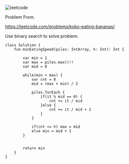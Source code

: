 ![leetcode](https://user-images.githubusercontent.com/77060863/223589205-8f0fe46b-7824-4125-9ba9-ede79d2d6b58.PNG)

Problem From.

https://leetcode.com/problems/koko-eating-bananas/

Use binary search to solve problem.

```
class Solution {
    fun minEatingSpeed(piles: IntArray, h: Int): Int {
        
        var min = 1
        var max = piles.max()!!
        var mid = 0
        
        while(min < max) {
            var cnt = 0
            mid = (max + min) / 2
            
            piles.forEach {
                if(it % mid == 0) {
                    cnt += it / mid
                }else {
                    cnt += it / mid + 1
                }
            }
            
            if(cnt <= h) max = mid
            else min = mid + 1
        }
        
        
        return min
    }
}
```
